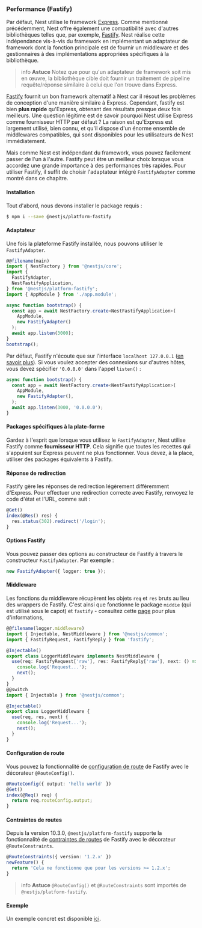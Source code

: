 ### Performance (Fastify)

Par défaut, Nest utilise le framework [Express](https://expressjs.com/). Comme mentionné précédemment, Nest offre également une compatibilité avec d'autres bibliothèques telles que, par exemple, [Fastify](https://github.com/fastify/fastify). Nest réalise cette indépendance vis-à-vis du framework en implémentant un adaptateur de framework dont la fonction principale est de fournir un middleware et des gestionnaires à des implémentations appropriées spécifiques à la bibliothèque.

> info **Astuce** Notez que pour qu'un adaptateur de framework soit mis en œuvre, la bibliothèque cible doit fournir un traitement de pipeline requête/réponse similaire à celui que l'on trouve dans Express.

[Fastify](https://github.com/fastify/fastify) fournit un bon framework alternatif à Nest car il résout les problèmes de conception d'une manière similaire à Express. Cependant, fastify est bien **plus rapide** qu'Express, obtenant des résultats presque deux fois meilleurs. Une question légitime est de savoir pourquoi Nest utilise Express comme fournisseur HTTP par défaut ? La raison est qu'Express est largement utilisé, bien connu, et qu'il dispose d'un énorme ensemble de middlewares compatibles, qui sont disponibles pour les utilisateurs de Nest immédiatement.

Mais comme Nest est indépendant du framework, vous pouvez facilement passer de l'un à l'autre. Fastify peut être un meilleur choix lorsque vous accordez une grande importance à des performances très rapides. Pour utiliser Fastify, il suffit de choisir l'adaptateur intégré `FastifyAdapter` comme montré dans ce chapitre.

#### Installation

Tout d'abord, nous devons installer le package requis :

```bash
$ npm i --save @nestjs/platform-fastify
```

#### Adaptateur

Une fois la plateforme Fastify installée, nous pouvons utiliser le `FastifyAdapter`.

```typescript
@@filename(main)
import { NestFactory } from '@nestjs/core';
import {
  FastifyAdapter,
  NestFastifyApplication,
} from '@nestjs/platform-fastify';
import { AppModule } from './app.module';

async function bootstrap() {
  const app = await NestFactory.create<NestFastifyApplication>(
    AppModule,
    new FastifyAdapter()
  );
  await app.listen(3000);
}
bootstrap();
```

Par défaut, Fastify n'écoute que sur l'interface `localhost 127.0.0.1` ([en savoir plus](https://www.fastify.io/docs/latest/Guides/Getting-Started/#your-first-server)). Si vous voulez accepter des connexions sur d'autres hôtes, vous devez spécifier `'0.0.0.0'` dans l'appel `listen()` :

```typescript
async function bootstrap() {
  const app = await NestFactory.create<NestFastifyApplication>(
    AppModule,
    new FastifyAdapter(),
  );
  await app.listen(3000, '0.0.0.0');
}
```

#### Packages spécifiques à la plate-forme

Gardez à l'esprit que lorsque vous utilisez le `FastifyAdapter`, Nest utilise Fastify comme **fournisseur HTTP**. Cela signifie que toutes les recettes qui s'appuient sur Express peuvent ne plus fonctionner. Vous devez, à la place, utiliser des packages équivalents à Fastify.

#### Réponse de redirection

Fastify gère les réponses de redirection légèrement différemment d'Express. Pour effectuer une redirection correcte avec Fastify, renvoyez le code d'état et l'URL, comme suit :

```typescript
@Get()
index(@Res() res) {
  res.status(302).redirect('/login');
}
```

#### Options Fastify

Vous pouvez passer des options au constructeur de Fastify à travers le constructeur `FastifyAdapter`. Par exemple :

```typescript
new FastifyAdapter({ logger: true });
```


#### Middleware

Les fonctions du middleware récupèrent les objets `req` et `res` bruts au lieu des wrappers de Fastify. C'est ainsi que fonctionne le package `middie` (qui est utilisé sous le capot) et `fastify` - consultez cette [page](https://www.fastify.io/docs/latest/Reference/Middleware/) pour plus d'informations,

```typescript
@@filename(logger.middleware)
import { Injectable, NestMiddleware } from '@nestjs/common';
import { FastifyRequest, FastifyReply } from 'fastify';

@Injectable()
export class LoggerMiddleware implements NestMiddleware {
  use(req: FastifyRequest['raw'], res: FastifyReply['raw'], next: () => void) {
    console.log('Request...');
    next();
  }
}
@@switch
import { Injectable } from '@nestjs/common';

@Injectable()
export class LoggerMiddleware {
  use(req, res, next) {
    console.log('Request...');
    next();
  }
}
```

#### Configuration de route

Vous pouvez la fonctionnalité de [configuration de route](https://fastify.dev/docs/latest/Reference/Routes/#config) de Fastify avec le décorateur `@RouteConfig()`.

```typescript
@RouteConfig({ output: 'hello world' })
@Get()
index(@Req() req) {
  return req.routeConfig.output;
}
```

#### Contraintes de routes

Depuis la version 10.3.0, `@nestjs/platform-fastify` supporte la fonctionnalité de [contraintes de routes](https://fastify.dev/docs/latest/Reference/Routes/#constraints) de Fastify avec le décorateur `@RouteConstraints`.

```typescript
@RouteConstraints({ version: '1.2.x' })
newFeature() {
  return 'Cela ne fonctionne que pour les versions >= 1.2.x';
}
```

> info **Astuce** `@RouteConfig()` et `@RouteConstraints` sont importés de `@nestjs/platform-fastify`.

#### Exemple

Un exemple concret est disponible [ici](https://github.com/nestjs/nest/tree/master/sample/10-fastify).
